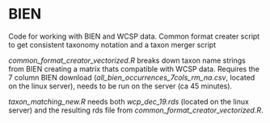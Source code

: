 # BIEN

Code for working with BIEN and WCSP data.
Common format creater script to get consistent taxonomy notation and a taxon merger script

*common_format_creator_vectorized.R* breaks down taxon name strings from BIEN creating a matrix thats compatible with WCSP data. Requires the 7 column BIEN download (*all_bien_occurrences_7cols_rm_na.csv*, located on the linux server), needs to be run on the server (ca 45 minutes).

*taxon_matching_new.R* needs both *wcp_dec_19.rds* (located on the linux server) and the resulting rds file from *common_format_creator_vectorized.R*.
